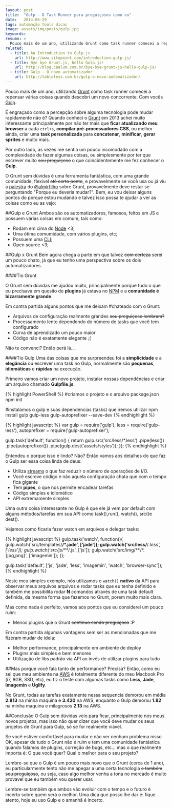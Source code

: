 ```yaml
---
layout: post
title:  "Gulp - O Task Runner para preguiçosos como eu"
date:   2014-06-29
tags: automação tools dicas
image: assets/img/posts/gulp.jpg
keywords:
resumo: >
  Pouco mais de um ano, utilizando Grunt como task runner comecei a repensar várias coisas quando descobri um novo concorrente. Com vocês Gulp.
related:
  - title: An Introduction to Gulp.js
    url: http://www.sitepoint.com/introduction-gulp-js/
  - title: Bye bye Grunt.js, hello Gulp.js!
    url: http://blog.caelum.com.br/bye-bye-grunt-js-hello-gulp-js/
  - title: Gulp - O novo automatizador
    url: http://tableless.com.br/gulp-o-novo-automatizador/
---
```

Pouco mais de um ano, utilizando [Grunt]({{site.url}}/2014/automacao-de-tarefas-com-grunt/) como task runner comecei a repensar várias coisas quando descobri um novo concorrente. Com vocês [Gulp](http://gulpjs.com/).

É engraçado como a percepção sobre alguma tecnologia pode mudar rapidamente não é? Quando conheci o [Grunt](http://gruntjs.com/) em 2013 achei muito interessante principalmente por não ter mais que **ficar atualizando meu browser** a cada `ctrl+s`,  **compilar pré-processadores CSS**, ou melhor ainda, criar uma **task personalizada** para **concatenar**, **minificar**, **gerar sprites** e muito mais.

Por outro lado, as vezes me sentia um pouco incomodado com a complexidade de fazer algumas coisas, ou simplesmente por ter que escrever muito <del>sou preguiçoso</del> o que coincidentemente me fez conhecer o **Gulp**.

O Grunt sem dúvidas é uma ferramenta fantástica, com uma grande comunidade, flexível <del>até certo ponto</del>, e provavelmente se você usa ou já viu a [palestra](https://speakerdeck.com/almirfilho/esse-cara-e-o-grunt) do [@almirfilho](https://twitter.com/almirfilho) sobre Grunt, provavelmente deve restar se perguntando "Porque eu deveria mudar?". Bem, eu vou deixar alguns pontos do porque estou mudando e talvez isso possa te ajudar a ver as coisas como eu as vejo:

##Gulp e Grunt
Ambos são os automatizadores, famosos, feitos em JS e possuem várias coisas em comum, tais como:

- Rodam em cima do [Node](https://nodejs.org/) <3;
- Uma ótima comumidade, com vários plugins, etc;
- Possuem uma [CLI](http://en.wikipedia.org/wiki/Command-line_interface);
- Open source <3;

##Gulp x Grunt
Bem agora chega a parte em que talvez <del>com certeza</del> serei um pouco chato, já que eu tenho uma perspectiva sobre os dois automatizadores.

####Tio Grunt

O Grunt sem dúvidas me ajudou muito, principalmente porque tudo o que eu precisava em quesito de **plugins** já estava no [NPM](https://www.npmjs.com/) e a **comunidade é bizarramente grande**.

Em contra partida alguns pontos que me deixam #chateado com o Grunt:

- Arquivos de configuração realmente grandes <del>sou preguiçoso lembram?</del>
- Processamento lento dependendo do número de tasks que você tem configurado
- Curva de aprendizado um pouco maior
- Código não é exatamente elegante ;(

Não te convenci? Então perá lá...

####Tio Gulp
Uma das coisas que me surpreendeu foi a **simplicidade** e a **elegância** ou escrever uma task no Gulp, normalmente são **pequenas**, **idiomáticas** e **rápidas** na execução.

Primeiro vamos criar um novo projeto, instalar nossas dependências e criar um arquivo chamado **Gulpfile.js**.

{% highlight PowerShell %}
#criamos o projeto e o arquivo package.json
npm init

#instalamos o gulp e suas dependencias (tasks) que iremos utilizar
npm install gulp gulp-less gulp-autoprefixer --save-dev
{% endhighlight %}

{% highlight javascript %}
var gulp = require('gulp'),
    less = require('gulp-less'),
    autoprefixer = require('gulp-autoprefixer');

gulp.task('default', function() {
 return gulp.src('src/less/*.less')
  .pipe(less())
  .pipe(autoprefixer())
  .pipe(gulp.dest('assets/styles'));
});
{% endhighlight %}

Entendeu o porque isso é lindo? Não? Então vamos aos detalhes do que faz o Gulp ser essa coisa linda de deus:

- Utiliza [streams](https://nodejs.org/api/stream.html) o que faz reduzir o número de operações de I/O.
- Você escreve código e não aquela configuração chata que com o tempo fica gigante
- Tem **pipes**, o que nos permite encadear tarefas
- Código simples e idiomático
- API extremamente simples

Uma outra coisa interessante no Gulp é que ele já vem por default com alguns métodos/tarefas em sua API como task(),run(), watch(), src()e dest().

Vejamos como ficaria fazer watch em arquivos e delegar tasks:

{% highlight javascript %}
gulp.task('watch', function(){
    gulp.watch('src/templates/**/*.jade', ['jade']);
    gulp.watch('src/less/**/*.less', ['less']);
    gulp.watch('src/js/**/*.js', ['js']);
    gulp.watch('src/img/**/*.{jpg,png}', ['imagemin']);
});

gulp.task('default', ['js', 'jade', 'less', 'imagemin', 'watch', 'browser-sync']);
{% endhighlight %}

Neste meu simples exemplo, nós utilizamos o `watch()` **nativo** da API para observar meus arquivos arquivos e rodar tasks que eu tenha definido e também me possibilita rodar **N** comandos através de uma task default definida, da mesma forma que fazemos no Grunt, porem muito mais clara.

Mas como nada é perfeito, vamos aos pontos que eu considerei um pouco ruim:
- Menos plugins que o Grunt <del>continuo sendo preguiçoso</del> :P

Em contra partida algumas vantagens sem ser as mencionadas que me fizeram mudar de ideia:

- Melhor performance, principalmente em ambiente de deploy
- Plugins mais simples e bem menores
- Utilização de libs padrão via API ao invés de utilizar plugins para tudo

##Mas porque você fala tanto de performance? Precisa?
Então, como eu sei que meu ambiente na [AWS](http://aws.amazon.com/) é totalmente diferente do meu Macbook Pro (i7, 8GB, SSD, etc), eu fiz o teste com algumas tasks como **Less**, **Jade**, **Imagemin** e **Uglify**.

No Grunt, todas as tarefas exatamente nessa sequencia demorou em média **2.813** na minha maquina e **3.420** na AWS, enquanto o Gulp demorou **1.82** na minha maquina e milagrosos **2.13** na AWS.

##Conclusão
O Gulp sem dúvidas veio para ficar, principalmente nos meus novos projetos, mas isso não quer dizer que você deve mudar os seus projetos de Grunt para Gulp, só se for realmente viável.

Se você estiver confortável para mudar e não ver nenhum problema nisso OK, apesar de tudo o Grunt não é ruim e tem uma comunidade fantástica quando falamos de plugins, correção de bugs, etc... mas o que realmente importa é: O que você quer? Qual o melhor para o seu projeto?

Lembre-se que o Gulp é um pouco mais novo que o Grunt (cerca de 1 ano), eu particularmente tento não me apegar a uma certa tecnologia <del>e também sou preguiçoso</del>, ou seja, caso algo melhor venha a tona no mercado é muito provavel que eu também vou querer usar.

Lembre-se também que ambos vão evoluir com o tempo e o futuro é incerto sobre quem será o melhor. Uma dica que posso lhe dar é: fique atento, hoje eu uso Gulp e o amanhã é incerto.